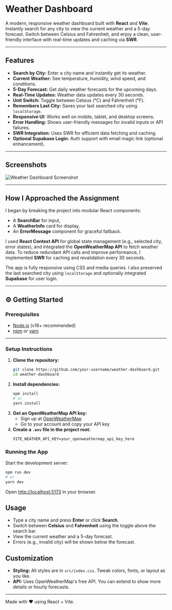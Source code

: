 # Weather Dashboard

A modern, responsive weather dashboard built with **React** and **Vite**. Instantly search for any city to view the current weather and a 5-day forecast. Switch between Celsius and Fahrenheit, and enjoy a clean, user-friendly interface with real-time updates and caching via **SWR**.

---

## Features

- **Search by City:** Enter a city name and instantly get its weather.
- **Current Weather:** See temperature, humidity, wind speed, and conditions.
- **5-Day Forecast:** Get daily weather forecasts for the upcoming days.
- **Real-Time Updates:** Weather data updates every 30 seconds.
- **Unit Switch:** Toggle between Celsius (°C) and Fahrenheit (°F).
- **Remembers Last City:** Saves your last searched city using `localStorage`.
- **Responsive UI:** Works well on mobile, tablet, and desktop screens.
- **Error Handling:** Shows user-friendly messages for invalid inputs or API failures.
- **SWR Integration:** Uses SWR for efficient data fetching and caching.
- **Optional Supabase Login:** Auth support with email magic link (optional enhancement).

---

## Screenshots

![Weather Dashboard Screenshot](<img width="929" alt="Screenshot 2025-05-28 155920" src="https://github.com/user-attachments/assets/a2c2d652-f9b3-4aea-b657-18cedb0c1705" />
)

---

## How I Approached the Assignment

I began by breaking the project into modular React components:
- A **SearchBar** for input,
- A **WeatherInfo** card for display,
- An **ErrorMessage** component for graceful fallback.

I used **React Context API** for global state management (e.g., selected city, error states), and integrated the **OpenWeatherMap API** to fetch weather data. To reduce redundant API calls and improve performance, I implemented **SWR** for caching and revalidation every 30 seconds.

The app is fully responsive using CSS and media queries. I also preserved the last searched city using `localStorage` and optionally integrated **Supabase** for user login.

---

## ⚙️ Getting Started

### Prerequisites
- [Node.js](https://nodejs.org/) (v16+ recommended)
- [npm](https://www.npmjs.com/) or [yarn](https://yarnpkg.com/)

---

### Setup Instructions

1. **Clone the repository:**
   ```bash
   git clone https://github.com/your-username/weather-dashboard.git
   cd weather-dashboard

2. **Install dependencies:**
   ```bash
   npm install
   # or
   yarn install
   ```
3. **Get an OpenWeatherMap API key:**
   - Sign up at [OpenWeatherMap](https://openweathermap.org/api)
   - Go to your account and copy your API key
4. **Create a `.env` file in the project root:**
   ```env
   VITE_WEATHER_API_KEY=your_openweathermap_api_key_here
   ```

### Running the App
Start the development server:
```bash
npm run dev
# or
yarn dev
```
Open [http://localhost:5173](http://localhost:5173) in your browser.

## Usage
- Type a city name and press **Enter** or click **Search**.
- Switch between **Celsius** and **Fahrenheit** using the toggle above the search bar.
- View the current weather and a 5-day forecast.
- Errors (e.g., invalid city) will be shown below the forecast.

## Customization
- **Styling:** All styles are in `src/index.css`. Tweak colors, fonts, or layout as you like.
- **API:** Uses OpenWeatherMap's free API. You can extend to show more details or hourly forecasts.



---
Made with ❤️ using React + Vite.

